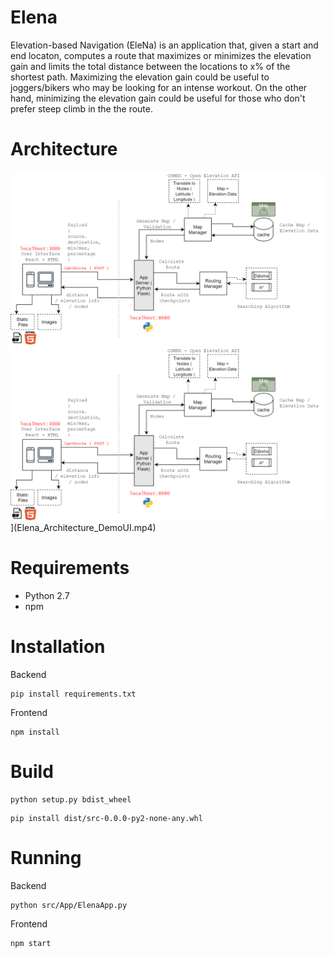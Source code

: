 # Elena

Elevation-based Navigation (EleNa) is an application that, given a start and end locaton, computes a route that maximizes or minimizes the elevation gain and limits the total distance between the locations to x% of the shortest path. Maximizing the elevation gain could be useful to joggers/bikers who may be looking for an intense workout. On the other hand, minimizing the elevation gain could be useful for those who don't prefer steep climb in the the route.



# Architecture
![Alt text](FinalArchitecture.png?raw=true "Elena")
![Watch the video](FinalArchitecture.png)](Elena_Architecture_DemoUI.mp4)


# Requirements
* Python 2.7
* npm

# Installation

Backend 
```
pip install requirements.txt
```

Frontend
```
npm install
```

# Build
```
python setup.py bdist_wheel
```
```
pip install dist/src-0.0.0-py2-none-any.whl
```

# Running
Backend
```
python src/App/ElenaApp.py
```
Frontend
```
npm start
```
